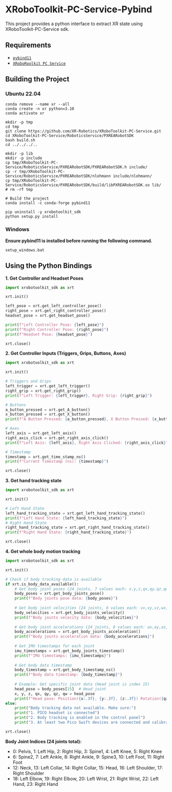 # XRoboToolkit-PC-Service-Pybind

This project provides a python interface to extract XR state using XRoboToolkit-PC-Service sdk.

## Requirements

- [`pybind11`](https://github.com/pybind/pybind11)
- [`XRoboRoolkit PC Service`](https://github.com/XR-Robotics/XRoboToolkit-PC-Service#)

## Building the Project
### Ubuntu 22.04

```
conda remove --name xr --all
conda create -n xr python=3.10
conda activate xr

mkdir -p tmp
cd tmp
git clone https://github.com/XR-Robotics/XRoboToolkit-PC-Service.git
cd XRoboToolkit-PC-Service/RoboticsService/PXREARobotSDK 
bash build.sh
cd ../../../..

mkdir -p lib
mkdir -p include
cp tmp/XRoboToolkit-PC-Service/RoboticsService/PXREARobotSDK/PXREARobotSDK.h include/
cp -r tmp/XRoboToolkit-PC-Service/RoboticsService/PXREARobotSDK/nlohmann include/nlohmann/
cp tmp/XRoboToolkit-PC-Service/RoboticsService/PXREARobotSDK/build/libPXREARobotSDK.so lib/
# rm -rf tmp

# Build the project
conda install -c conda-forge pybind11

pip uninstall -y xrobotoolkit_sdk
python setup.py install
```

### Windows

**Ensure pybind11 is installed before running the following command.**

```
setup_windows.bat
```

## Using the Python Bindings

**1. Get Controller and Headset Poses**

```python
import xrobotoolkit_sdk as xrt

xrt.init()

left_pose = xrt.get_left_controller_pose()
right_pose = xrt.get_right_controller_pose()
headset_pose = xrt.get_headset_pose()

print(f"Left Controller Pose: {left_pose}")
print(f"Right Controller Pose: {right_pose}")
print(f"Headset Pose: {headset_pose}")

xrt.close()
```

**2. Get Controller Inputs (Triggers, Grips, Buttons, Axes)**

```python
import xrobotoolkit_sdk as xrt

xrt.init()

# Triggers and Grips
left_trigger = xrt.get_left_trigger()
right_grip = xrt.get_right_grip()
print(f"Left Trigger: {left_trigger}, Right Grip: {right_grip}")

# Buttons
a_button_pressed = xrt.get_A_button()
x_button_pressed = xrt.get_X_button()
print(f"A Button Pressed: {a_button_pressed}, X Button Pressed: {x_button_pressed}")

# Axes
left_axis = xrt.get_left_axis()
right_axis_click = xrt.get_right_axis_click()
print(f"Left Axis: {left_axis}, Right Axis Clicked: {right_axis_click}")

# Timestamp
timestamp = xrt.get_time_stamp_ns()
print(f"Current Timestamp (ns): {timestamp}")

xrt.close()
```

**3. Get hand tracking state**
```python
import xrobotoolkit_sdk as xrt

xrt.init()

# Left Hand State
left_hand_tracking_state = xrt.get_left_hand_tracking_state()
print(f"Left Hand State: {left_hand_tracking_state}")
# Right Hand State
right_hand_tracking_state = xrt.get_right_hand_tracking_state()
print(f"Right Hand State: {right_hand_tracking_state}")

xrt.close()
```

**4. Get whole body motion tracking**
```python
import xrobotoolkit_sdk as xrt

xrt.init()

# Check if body tracking data is available
if xrt.is_body_data_available():
    # Get body joint poses (24 joints, 7 values each: x,y,z,qx,qy,qz,qw)
    body_poses = xrt.get_body_joints_pose()
    print(f"Body joints pose data: {body_poses}")
    
    # Get body joint velocities (24 joints, 6 values each: vx,vy,vz,wx,wy,wz)
    body_velocities = xrt.get_body_joints_velocity()
    print(f"Body joints velocity data: {body_velocities}")
    
    # Get body joint accelerations (24 joints, 6 values each: ax,ay,az,wax,way,waz)
    body_accelerations = xrt.get_body_joints_acceleration()
    print(f"Body joints acceleration data: {body_accelerations}")
    
    # Get IMU timestamps for each joint
    imu_timestamps = xrt.get_body_joints_timestamp()
    print(f"IMU timestamps: {imu_timestamps}")
    
    # Get body data timestamp
    body_timestamp = xrt.get_body_timestamp_ns()
    print(f"Body data timestamp: {body_timestamp}")
    
    # Example: Get specific joint data (Head joint is index 15)
    head_pose = body_poses[15]  # Head joint
    x, y, z, qx, qy, qz, qw = head_pose
    print(f"Head pose: Position({x:.3f}, {y:.3f}, {z:.3f}) Rotation({qx:.3f}, {qy:.3f}, {qz:.3f}, {qw:.3f})")
else:
    print("Body tracking data not available. Make sure:")
    print("1. PICO headset is connected")
    print("2. Body tracking is enabled in the control panel")
    print("3. At least two Pico Swift devices are connected and calibrated")

xrt.close()
```

**Body Joint Indices (24 joints total):**
- 0: Pelvis, 1: Left Hip, 2: Right Hip, 3: Spine1, 4: Left Knee, 5: Right Knee
- 6: Spine2, 7: Left Ankle, 8: Right Ankle, 9: Spine3, 10: Left Foot, 11: Right Foot
- 12: Neck, 13: Left Collar, 14: Right Collar, 15: Head, 16: Left Shoulder, 17: Right Shoulder
- 18: Left Elbow, 19: Right Elbow, 20: Left Wrist, 21: Right Wrist, 22: Left Hand, 23: Right Hand
